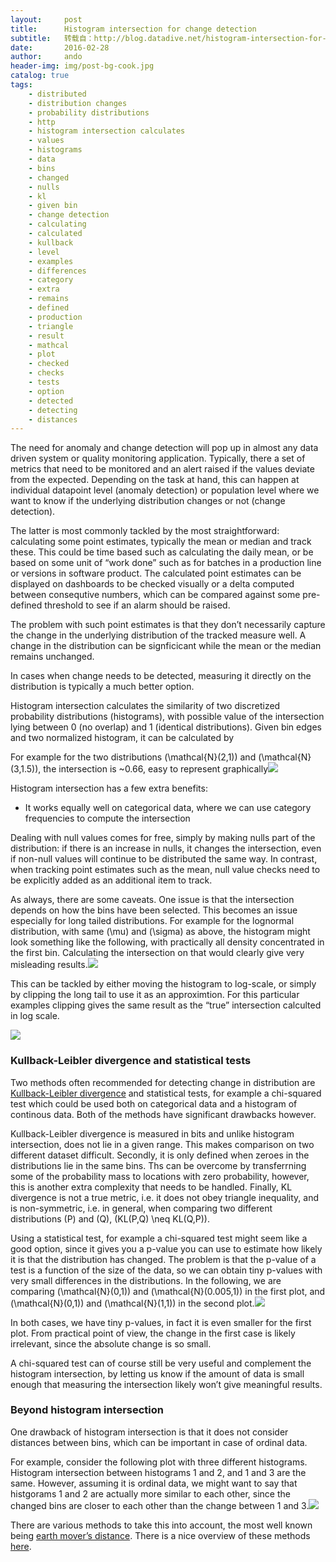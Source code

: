 ```yaml
---
layout:     post
title:      Histogram intersection for change detection
subtitle:   转载自：http://blog.datadive.net/histogram-intersection-for-change-detection/
date:       2016-02-28
author:     ando
header-img: img/post-bg-cook.jpg
catalog: true
tags:
    - distributed
    - distribution changes
    - probability distributions
    - http
    - histogram intersection calculates
    - values
    - histograms
    - data
    - bins
    - changed
    - nulls
    - kl
    - given bin
    - change detection
    - calculating
    - calculated
    - kullback
    - level
    - examples
    - differences
    - category
    - extra
    - remains
    - defined
    - production
    - triangle
    - result
    - mathcal
    - plot
    - checked
    - checks
    - tests
    - option
    - detected
    - detecting
    - distances
---
```


The need for anomaly and change detection will pop up in almost any data driven system or quality monitoring application. Typically, there a set of metrics that need to be monitored and an alert raised if the values deviate from the expected. Depending on the task at hand, this can happen at individual datapoint level (anomaly detection) or population level where we want to know if the underlying distribution changes or not (change detection).

The latter is most commonly tackled by the most straightforward: calculating some point estimates, typically the mean or median and track these. This could be time based such as calculating the daily mean, or be based on some unit of “work done” such as for batches in a production line or versions in software product. The calculated point estimates can be displayed on dashboards to be checked visually or a delta computed between consequtive numbers, which can be compared against some pre-defined threshold to see if an alarm should be raised.

The problem with such point estimates is that they don’t necessarily capture the change in the underlying distribution of the tracked measure well. A change in the distribution can be signficicant while the mean or the median remains unchanged.

In cases when change needs to be detected, measuring it directly on the distribution is typically a much better option. 

Histogram intersection calculates the similarity of two discretized probability distributions (histograms), with possible value of the intersection lying between 0 (no overlap) and 1 (identical distributions). Given bin edges and two normalized histogram, it can be calculated by

For example for the two distributions \(\mathcal{N}(2,1)\) and \(\mathcal{N}(3,1.5)\), the intersection is ~0.66, easy to represent graphically[![](http://blog.datadive.net/wp-content/uploads/2016/02/intersect.png)
](http://blog.datadive.net/wp-content/uploads/2016/02/intersect.png)

Histogram intersection has a few extra benefits:

- It works equally well on categorical data, where we can use category frequencies to compute the intersection

Dealing with null values comes for free, simply by making nulls part of the distribution: if there is an increase in nulls, it changes the intersection, even if non-null values will continue to be distributed the same way. In contrast, when tracking point estimates such as the mean, null value checks need to be explicitly added as an additional item to track.


As always, there are some caveats. One issue is that the intersection depends on how the bins have been selected. This becomes an issue especially for long tailed distributions. For example for the lognormal distribution, with same \(\mu\) and \(\sigma\) as above, the histogram might look something like the following, with practically all density concentrated in the first bin. Calculating the intersection on that would clearly give very misleading results.[![](http://blog.datadive.net/wp-content/uploads/2016/02/intersect2.png)
](http://blog.datadive.net/wp-content/uploads/2016/02/intersect2.png)

This can be tackled by either moving the histogram to log-scale, or simply by clipping the long tail to use it as an approximtion. For this particular examples clipping gives the same result as the “true” intersection calculted in log scale.

[![](http://blog.datadive.net/wp-content/uploads/2016/02/intersect3.png)
](http://blog.datadive.net/wp-content/uploads/2016/02/intersect3.png)

### Kullback-Leibler divergence and statistical tests

Two methods often recommended for detecting change in distribution are [Kullback-Leibler divergence](https://en.wikipedia.org/wiki/Kullback%E2%80%93Leibler_divergence) and statistical tests, for example a chi-squared test which could be used both on categorical data and a histogram of continous data. Both of the methods have significant drawbacks however.

 Kullback-Leibler divergence is measured in bits and unlike histogram intersection, does not lie in a given range. This makes comparison on two different dataset difficult. Secondly, it is only defined when zeroes in the distributions lie in the same bins. Ths can be overcome by transferrning some of the probability mass to locations with zero probability, however, this is another extra complexity that needs to be handled. Finally, KL divergence is not a true metric, i.e. it does not obey triangle inequality, and is non-symmetric, i.e. in general, when comparing two different distributions \(P\) and \(Q\), \(KL(P,Q) \neq KL(Q,P)\). 

Using a statistical test, for example a chi-squared test might seem like a good option, since it gives you a p-value you can use to estimate how likely it is that the distribution has changed. The problem is that the p-value of a test is a function of the size of the data, so we can obtain tiny p-values with very small differences in the distributions. In the following, we are comparing \(\mathcal{N}(0,1)\) and \(\mathcal{N}(0.005,1)\) in the first plot, and \(\mathcal{N}(0,1)\) and \(\mathcal{N}(1,1)\) in the second plot.[![](http://blog.datadive.net/wp-content/uploads/2016/02/intersect4.png)
](http://blog.datadive.net/wp-content/uploads/2016/02/intersect4.png)

In both cases, we have tiny p-values, in fact it is even smaller for the first plot. From practical point of view, the change in the first case is likely irrelevant, since the absolute change is so small.

A chi-squared test can of course still be very useful and complement the histogram intersection, by letting us know if the amount of data is small enough that measuring the intersection likely won’t give meaningful results.

### Beyond histogram intersection

One drawback of histogram intersection is that it does not consider distances between bins, which can be important in case of ordinal data.

For example, consider the following plot with three different histograms. Histogram intersection between histograms 1 and 2, and 1 and 3 are the same. However, assuming it is ordinal data, we might want to say that histgorams 1 and 2 are actually more similar to each other, since the changed bins are closer to each other than the change between 1 and 3.[![](http://blog.datadive.net/wp-content/uploads/2016/02/intersect51.png)
](http://blog.datadive.net/wp-content/uploads/2016/02/intersect51.png)

There are various methods to take this into account, the most well known being [earth mover’s distance](https://en.wikipedia.org/wiki/Earth_mover's_distance). There is a nice overview of these methods [here](http://www.ariel.ac.il/sites/ofirpele/publications/ECCV2010.pdf).
